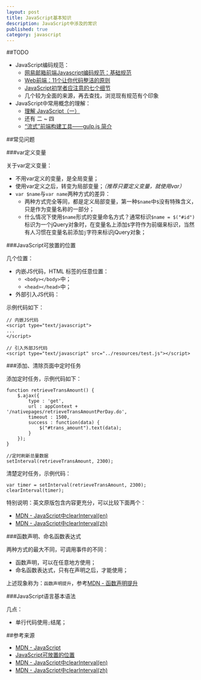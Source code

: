 ```yaml
---
layout: post
title: JavaScript基本知识
description: JavaScript中涉及的常识
published: true
category: javascript
---
```






##TODO

* JavaScript编码规范：
	* [网易邮箱前端Javascript编码规范：基础规范][网易邮箱前端Javascript编码规范：基础规范]
	* [Web前端：11个让你代码整洁的原则][Web前端：11个让你代码整洁的原则]
	* [JavaScript初学者应注意的七个细节][JavaScript初学者应注意的七个细节]
	* 几个较为全面的来源，再去查找，浏览现有规范有个印象
* JavaScript中常用概念的理解：
	* [理解 JavaScript（一）]
	* 还有 二 ~ 四
	* [“流式”前端构建工具——gulp.js 简介][“流式”前端构建工具——gulp.js 简介]





##常见问题


###var定义变量

关于var定义变量：

* 不用var定义的变量，是全局变量；
* 使用var定义之后，转变为局部变量；*（推荐只要定义变量，就使用var）*
* `var $name`与`var name`两种方式的差异：
	* 两种方式完全等同，都是定义局部变量，第一种`$name`中`$`没有特殊含义，只是作为变量名称的一部分；
	* 什么情况下使用`$name`形式的变量命名方式？通常标识`$name = $("#id")`标识为一个jQuery对象时，在变量名上添加`$`字符作为前缀来标识，当然有人习惯在变量名前添加`j`字符来标识jQuery对象；


###JavaScript可放置的位置

几个位置：

* 内嵌JS代码，HTML 标签的任意位置：
	* `<body></body>`中；
	* `<head></head>`中；
* 外部引入JS代码：

示例代码如下：

	// 内嵌JS代码
	<script type="text/javascript"> 
	...
	</script>

	// 引入外部JS代码
	<script type="text/javascript" src="../resources/test.js"></script>
	
###添加、清除页面中定时任务

添加定时任务，示例代码如下：

	function retrieveTransAmount() {
		$.ajax({
			type : 'get',
			url : appContext + '/nativepages/retrieveTransAmountPerDay.do',
			timeout : 1500,
			success : function(data) {
				$("#trans_amount").text(data);
			}
		});
	}

	//定时刷新总量数据
	setInterval(retrieveTransAmount, 2300);

清楚定时任务，示例代码：

	var timer = setInterval(retrieveTransAmount, 2300);
	clearInterval(timer);

特别说明：英文原版包含内容更充分，可以比较下面两个：

* [MDN - JavaScript中clearInterval(en)][MDN - JavaScript中clearInterval(en)]
* [MDN - JavaScript中clearInterval(zh)][MDN - JavaScript中clearInterval(zh)]


###函数声明、命名函数表达式

两种方式的最大不同，可调用事件的不同：

* 函数声明，可以在任意地方使用；
* 命名函数表达式，只有在声明之后，才能使用；

上述现象称为：`函数声明提升`，参考[MDN - 函数声明提升][MDN - 函数声明提升]


###JavaScript语言基本语法

几点：

* 单行代码使用`;`结尾；




















##参考来源

* [MDN - JavaScript][MDN - JavaScript]
* [JavaScript可放置的位置][JavaScript可放置的位置]
* [MDN - JavaScript中clearInterval(en)][MDN - JavaScript中clearInterval(en)]
* [MDN - JavaScript中clearInterval(zh)][MDN - JavaScript中clearInterval(zh)]







[NingG]:    http://ningg.github.com  "NingG"
[JavaScript可放置的位置]:				http://www.cainiao8.com/web/js_note/js_note_02_weizhi.html
[MDN - JavaScript]:						https://developer.mozilla.org/zh-CN/docs/Web/JavaScript
[MDN - JavaScript中clearInterval(en)]:	https://developer.mozilla.org/en-US/docs/Web/API/WindowTimers/clearInterval
[MDN - JavaScript中clearInterval(zh)]:	https://developer.mozilla.org/zh-CN/docs/Web/API/Window/clearInterval
[MDN - 函数声明提升]:					https://developer.mozilla.org/zh-CN/docs/Web/JavaScript/Reference/Statements/function

[网易邮箱前端Javascript编码规范：基础规范]:	http://blog.jobbole.com/19197/
[Web前端：11个让你代码整洁的原则]:				http://blog.jobbole.com/23617/
[JavaScript初学者应注意的七个细节]:			http://blog.jobbole.com/8481/
[理解 JavaScript（一）]:						http://segmentfault.com/a/1190000000347914
[“流式”前端构建工具——gulp.js 简介]:			http://segmentfault.com/a/1190000000435599




